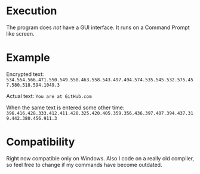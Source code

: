 # Execution
The program does *not* have a GUI interface. It runs on a Command Prompt like screen.

# Example
Encrypted text:
`534.554.566.471.550.549.558.463.558.543.497.494.574.535.545.532.575.457.580.518.594.1049.3`

Actual text:
`You are at GitHub.com`

When the same text is entered some other time:
`396.416.428.333.412.411.420.325.420.405.359.356.436.397.407.394.437.319.442.380.456.911.3`

# Compatibility
Right now compatible only on Windows. Also I code on a really old compiler, so feel free to change if my commands have become outdated.
